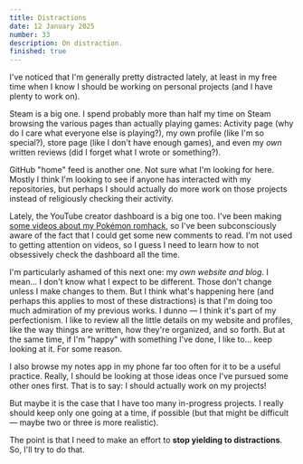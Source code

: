 ```yaml
---
title: Distractions
date: 12 January 2025
number: 33
description: On distraction.
finished: true
---
```


I've noticed that I'm generally pretty distracted lately, at least in my free time when I know I should be working on personal projects (and I have plenty to work on).

Steam is a big one. I spend probably more than half my time on Steam browsing the various pages than actually playing games: Activity page (why do I care what everyone else is playing?), my own profile (like I'm so special?), store page (like I don't have enough games), and even my _own_ written reviews (did I forget what I wrote or something?).

GitHub "home" feed is another one. Not sure what I'm looking for here. Mostly I think I'm looking to see if anyone has interacted with my repositories, but perhaps I should actually do more work on those projects instead of religiously checking their activity.

Lately, the YouTube creator dashboard is a big one too. I've been making [some videos about my Pokémon romhack](https://youtube.com/playlist?list=PL-k9sS5iGL6s5MF3GIJqLIPA4662JPsxz&feature=shared), so I've been subconsciously aware of the fact that I could get some new comments to read. I'm not used to getting attention on videos, so I guess I need to learn how to not obsessively check the dashboard all the time.

I'm particularly ashamed of this next one: my _own website and blog_. I mean... I don't know what I expect to be different. Those don't change unless I make changes to them. But I think what's happening here (and perhaps this applies to most of these distractions) is that I'm doing too much admiration of my previous works. I dunno — I think it's part of my perfectionism. I like to review all the little details on my website and profiles, like the way things are written, how they're organized, and so forth. But at the same time, if I'm "happy" with something I've done, I like to... keep looking at it. For some reason.

I also browse my notes app in my phone far too often for it to be a useful practice. Really, I should be looking at those ideas once I've pursued some other ones first. That is to say: I should actually work on my projects!

But maybe it is the case that I have too many in-progress projects. I really should keep only one going at a time, if possible (but that might be difficult — maybe two or three is more realistic).

The point is that I need to make an effort to **stop yielding to distractions**. So, I'll try to do that.
